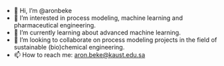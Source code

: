 - 👋 Hi, I’m @aronbeke
- 👀 I’m interested in process modeling, machine learning and pharmaceutical engineering.
- 🌱 I’m currently learning about advanced machine learning.
- 💞️ I’m looking to collaborate on process modeling projects in the field of sustainable (bio)chemical engineering.
- 📫 How to reach me: aron.beke@kaust.edu.sa

<!---
aronbeke/aronbeke is a ✨ special ✨ repository because its `README.md` (this file) appears on your GitHub profile.
You can click the Preview link to take a look at your changes.
--->
